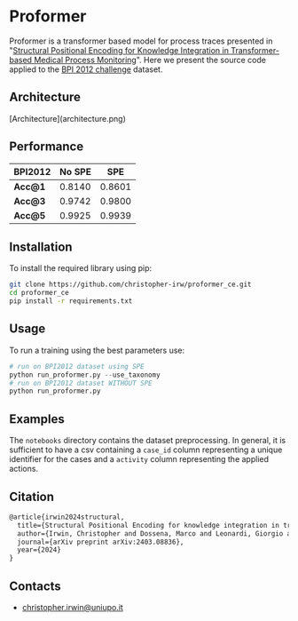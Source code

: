 # Proformer

Proformer is a transformer based model for process traces presented in "[Structural Positional Encoding for Knowledge Integration in Transformer-based Medical Process Monitoring](https://arxiv.org/abs/2403.08836)". Here we present the source code applied to the [BPI 2012 challenge](10.4121/uuid:0c60edf1-6f83-4e75-9367-4c63b3e9d5bb) dataset.

## Architecture

\[Architecture](architecture.png)

## Performance

|  BPI2012    |    No SPE   |      SPE      |
|-------------|-------------|---------------|
| **Acc@1**       | 0.8140      | 0.8601        |
| **Acc@3**       | 0.9742      | 0.9800        |
| **Acc@5**       | 0.9925      | 0.9939        |



## Installation

To install the required library using pip:

```bash
git clone https://github.com/christopher-irw/proformer_ce.git
cd proformer_ce
pip install -r requirements.txt
```

## Usage

To run a training using the best parameters use:

```python
# run on BPI2012 dataset using SPE
python run_proformer.py --use_taxonomy
# run on BPI2012 dataset WITHOUT SPE    
python run_proformer.py 
```

## Examples

The `notebooks` directory contains the dataset preprocessing. In general, it is sufficient to have a csv containing a `case_id` column representing a unique identifier for the cases and a `activity` column representing the applied actions.

## Citation

```latex
@article{irwin2024structural,
  title={Structural Positional Encoding for knowledge integration in transformer-based medical process monitoring},
  author={Irwin, Christopher and Dossena, Marco and Leonardi, Giorgio and Montani, Stefania},
  journal={arXiv preprint arXiv:2403.08836},
  year={2024}
}
```

## Contacts

- christopher.irwin@uniupo.it


